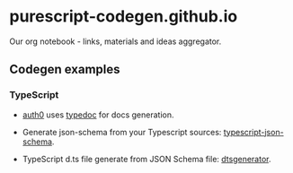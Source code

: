 # purescript-codegen.github.io

Our org notebook - links, materials and ideas aggregator. 

## Codegen examples

### TypeScript

* [auth0](https://auth0.github.io/auth0-spa-js/index.html) uses [typedoc](https://typedoc.org/) for docs generation.

* Generate json-schema from your Typescript sources: [typescript-json-schema](https://github.com/YousefED/typescript-json-schema).

* TypeScript d.ts file generate from JSON Schema file: [dtsgenerator](https://github.com/horiuchi/dtsgenerator).
